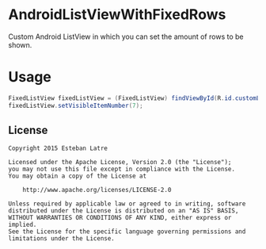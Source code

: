 # AndroidListViewWithFixedRows
Custom Android ListView in which you can set the amount of rows to be shown.
# Usage
```java
FixedListView fixedListView = (FixedListView) findViewById(R.id.customListView);
fixedListView.setVisibleItemNumber(7);
```
## License
    Copyright 2015 Esteban Latre
    
    Licensed under the Apache License, Version 2.0 (the "License");
    you may not use this file except in compliance with the License.
    You may obtain a copy of the License at
    
        http://www.apache.org/licenses/LICENSE-2.0
    
    Unless required by applicable law or agreed to in writing, software
    distributed under the License is distributed on an "AS IS" BASIS,
    WITHOUT WARRANTIES OR CONDITIONS OF ANY KIND, either express or implied.
    See the License for the specific language governing permissions and
    limitations under the License.
